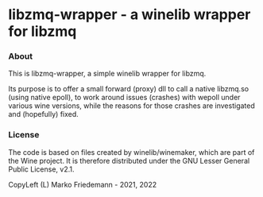 libzmq-wrapper - a winelib wrapper for libzmq
=============================================

### About

This is libzmq-wrapper, a simple winelib wrapper for libzmq.

Its purpose is to offer a small forward (proxy) dll to call a native
libzmq.so (using native epoll), to work around issues (crashes) with
wepoll under various wine versions, while the reasons for those crashes
are investigated and (hopefully) fixed.

### License

The code is based on files created by winelib/winemaker, which are part
of the Wine project. It is therefore distributed under the
GNU Lesser General Public License, v2.1.


CopyLeft (L) Marko Friedemann - 2021, 2022
